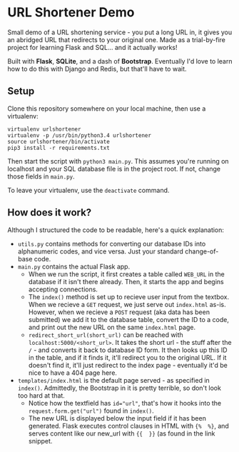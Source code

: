 # URL Shortener Demo

Small demo of a URL shortening service - you put a long URL in, it gives you an abridged URL that redirects to your original one. Made as a trial-by-fire project for learning Flask and SQL... and it actually works!

Built with **Flask**, **SQLite**, and a dash of **Bootstrap**. Eventually I'd love to learn how to do this with Django and Redis, but that'll have to wait.

## Setup
Clone this repository somewhere on your local machine, then use a virtualenv:

```
virtualenv urlshortener
virtualenv -p /usr/bin/python3.4 urlshortener
source urlshortener/bin/activate
pip3 install -r requirements.txt
```

Then start the script with `python3 main.py`. This assumes you're running on localhost and your SQL database file is in the project root. If not, change those fields in `main.py`.

To leave your virtualenv, use the `deactivate` command.

## How does it work?
Although I structured the code to be readable, here's a quick explanation:

* `utils.py` contains methods for converting our database IDs into alphanumeric codes, and vice versa. Just your standard change-of-base code.
* `main.py` contains the actual Flask app. 
	* When we run the script, it first creates a table called `WEB_URL` in the database if it isn't there already. Then, it starts the app and begins accepting connections.
	* The `index()` method is set up to recieve user input from the textbox. When we recieve a `GET` request, we just serve out `index.html` as-is. However, when we recieve a `POST` request (aka data has been submitted) we add it to the database table, convert the ID to a code, and print out the new URL on the same `index.html` page.
	* `redirect_short_url(short_url)` can be reached with `localhost:5000/<short_url>`. It takes the short url - the stuff after the `/` - and converts it back to database ID form. It then looks up this ID in the table, and if it finds it, it'll redirect you to the original URL. If it doesn't find it, it'll just redirect to the index page - eventually it'd be nice to have a 404 page here.
* `templates/index.html` is the default page served - as specified in `index()`. Admittedly, the Bootstrap in it is pretty terrible, so don't look too hard at that.
	* Notice how the textfield has `id="url"`, that's how it hooks into the `request.form.get("url")` found in `index()`.
	* The new URL is displayed below the input field if it has been generated. Flask executes control clauses in HTML with `{%  %}`, and serves content like our new_url with `{{  }}` (as found in the link snippet.




